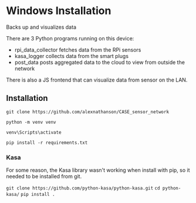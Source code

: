 # Windows Installation

Backs up and visualizes data

There are 3 Python programs running on this device:
* rpi_data_collector fetches data from the RPi sensors
* kasa_logger collects data from the smart plugs
* post_data posts aggregated data to the cloud to view from outside the network

There is also a JS frontend that can visualize data from sensor on the LAN.

## Installation

`git clone https://github.com/alexnathanson/CASE_sensor_network`

`python -m venv venv`

`venv\Scripts\activate`

`pip install -r requirements.txt`

### Kasa

For some reason, the Kasa library wasn't working when install with pip, so it needed to be installed from git.

`git clone https://github.com/python-kasa/python-kasa.git`
`cd python-kasa/`
`pip install .`